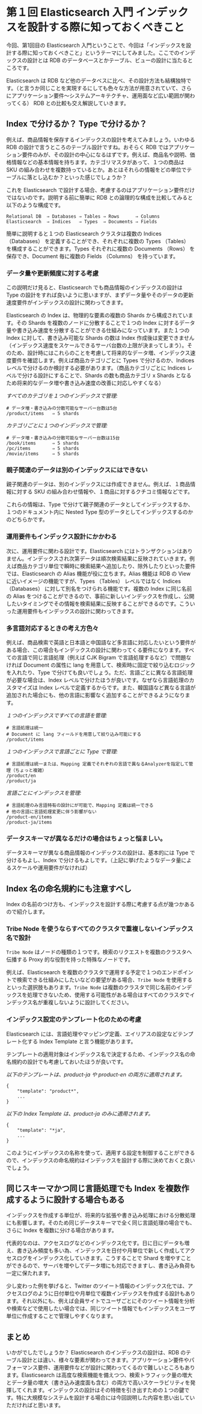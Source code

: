 # 第１回 Elasticsearch 入門 インデックスを設計する際に知っておくべきこと
今回、第1回目の Elasticsearch 入門ということで、今回は「インデックスを設計する際に知っておくべきこと」というテーマにしてみました。ここでのインデックスの設計とは RDB のデータベースとかテーブル、ビューの設計に当たるところです。

Elasticsearch は RDB など他のデータベスに比べ、その設計方法も結構独特です。（と言うか同じことを実現するにしても色々な方法が用意されていて、さらにアプリケーション要件〜システムアーキテクチャ、運用面など広い範囲が関わってくる） RDB との比較も交え解説していきます。

## Index で分けるか？ Type で分けるか？
例えば、商品情報を保存するインデックスの設計を考えてみましょう。いわゆる RDB の設計で言うところのテーブル設計ですね。おそらく RDB ではアプリケーション要件のみが、その設計の中心になるはずです。例えば、商品名や説明、価格情報などの基本情報を持ちます。カテゴリマスタがあって、１つの商品は SKU の組み合わせを複数持っているとか。あとはそれらの情報をどの単位でテーブルに落とし込むか？といった感じでしょうか？

これを Elasticsearch で設計する場合、考慮するのはアプリケーション要件だけではないのです。説明する前に簡単に RDB との論理的な構成を比較してみると以下のような構成です。

```
Relational DB  ⇒ Databases ⇒ Tables ⇒ Rows      ⇒ Columns
Elasticsearch  ⇒ Indices   ⇒ Types  ⇒ Documents ⇒ Fields
```

簡単に説明すると１つの Elasticsearch クラスタは複数の Indices （Databases） を定義することができ、それぞれに複数の Types （Tables） を構成することができます。Types それぞれに複数の Documents （Rows） を保存でき、Document 毎に複数の Fields （Columns） を持っています。

### データ量や更新頻度に対する考慮
この説明だけ見ると、Elasticsearch でも商品情報のインデックスの設計は Type の設計をすれば良いように思いますが、まずデータ量やそのデータの更新速度要件がインデックスの設計に関わってきます。

Elasticsearch の Index は、物理的な要素の複数の Shards から構成されています。その Shards を複数のノードに分散することで１つの Index に対するデータ量や書き込み速度を分散することができる仕組みになっています。また１つの Index に対して、書き込み可能な Shards の数は Index 作成後は変更できません（インデックス速度をスケールできるサーバ台数の上限が決まってしまう）。そのため、設計時にはこれらのことを考慮して将来的なデータ増、インデックス速度要件を確認します。例えば商品カテゴリごとに Types で分けるのか、Indices レベルで分けるのか検討する必要があります。（商品カテゴリごとに Indices レベルで分ける設計にすることで、Shards の数も商品カテゴリ x Shards となるため将来的なデータ増や書き込み速度の改善に対応しやすくなる）


_すべてのカテゴリを１つのインデックスで管理:_

```
# データ増・書き込みの分散可能なサーバー台数は5台
/product/items   ⇒ 5 shards
```

_カテゴリごとに１つのインデックスで管理:_

```
# データ増・書き込みの分散可能なサーバー台数は15台
/book/items      ⇒ 5 shards
/pc/items		 ⇒ 5 shards
/movie/items     ⇒ 5 shards
```

### 親子関連のデータは別のインデックスにはできない
親子関連のデータは、別のインデックスには作成できません。例えば、１商品情報に対する SKU の組み合わせ情報や、１商品に対するクチコミ情報などです。

これらの情報は、Type で分けて親子関連のデータとしてインデックスするか、１つのドキュメント内に Nested Type 型のデータとしてインデックスするのかのどちらかです。

### 運用要件もインデックス設計にかかわる
次に、運用要件に関わる設計です。Elasticsearch にはトランザクションはありません。インデックスされ次第データは順次検索結果に反映されていきます。例えば商品カテゴリ単位で瞬時に検索結果へ追加したり、除外したりといった要件では、Elasticsearch の Alias 機能が役に立ちます。Alias 機能は RDB の View に近いイメージの機能ですが、Types （Tables） レベルではなく Indices （Databases） に対して別名をつけられる機能です。複数の Index に同じ名前の Alias をつけることができるので、事前に新しいインデックスを作成し、公開したいタイミングでその情報を検索結果に反映することができるのです。こういった運用要件もインデックスの設計に関わってきます。


### 多言語対応するときの考え方色々
例えば、商品検索で英語と日本語と中国語など多言語に対応したいという要件がある場合、この場合もインデックスの設計に関わってくる要件になります。すべての言語で同じ言語処理（例えば CJK Bigram で言語処理するなど）で問題なければ Document の属性に lang を用意して、検索時に固定で絞り込むロジックを入れたり、Type で分けても良いでしょう。ただ、言語ごとに異なる言語処理が必要な場合は、Index レベルで分けたほうが良いです。なぜなら言語処理のカスタマイズは Index レベルで定義するからです。また、韓国語など異なる言語が追加された場合にも、他の言語に影響なく追加することができるようになります。

_１つのインデックスですべての言語を管理:_

```
# 言語処理は統一
# Document に lang フィールドを用意して絞り込み可能にする
/product/items
```

_１つのインデックスで言語ごとに Type で管理:_

```
# 言語処理は統一または、Mapping 定義でそれぞれの言語で異なるAnalyzerを指定して管理（ちょっと複雑）
/product/en
/product/ja
```

_言語ごとにインデックスを管理:_

```
# 言語処理のみ言語特有の設計にが可能で、Mapping 定義は統一できる
# 他の言語に言語処理変更に伴う影響がない
/product-en/items
/product-ja/items
```

### データスキーマが異なるだけの場合はちょっと悩ましい。
データスキーマが異なる商品情報のインデックスの設計は、基本的には Type で分けるもよし、Index で分けるもよしです。（上記に挙げたようなデータ量によるスケールや運用要件がなければ）


## Index 名の命名規約にも注意すべし
Index の名前のつけ方も、インデックスを設計する際に考慮する点が幾つかあるので紹介します。

### Tribe Node を使うならすべてのクラスタで重複しないインデックス名で設計
`Tribe Node` はノードの種類の１つです。検索のリクエストを複数のクラスタへ伝播する Proxy 的な役割を持った特殊なノードです。

例えば、Elasticsearch を複数のクラスタで運用する予定で１つのエンドポイントで検索できる仕組みにしたいなどの要望がある場合、``Tribe Node`` を使用するといった選択肢もあります。`Tribe Node` は複数のクラスタで同じ名前のインデックスを処理できないため、使用する可能性がある場合はすべてのクラスタでインデックス名が重複しないように設計してください。

### インデックス設定のテンプレート化のための考慮
Elasticsearch には、言語処理やマッピング定義、エイリアスの設定などテンプレート化する Index Template と言う機能があります。

テンプレートの適用対象はインデックス名で決定するため、インデックス名の命名規約の設計でも考慮しておいたほうが良いです。

_以下のテンプレートは、product-ja や product-en の両方に適用されます。_

```
{
    "template": "product*",
    ...
}
```

_以下の Index Template は、product-ja のみに適用されます。_

```
{
    "template": "*ja",
    ...
}
```

このようにインデックスの名称を使って、適用する設定を制御することができるので、インデックスの命名規約はインデックスを設計する際に決めておくと良いでしょう。

## 同じスキーマかつ同じ言語処理でも Index を複数作成するように設計する場合もある
インデックスを作成する単位が、将来的な拡張や書き込み処理における分散処理にも影響します。そのため同じデータスキーマで全く同じ言語処理の場合でも、さらに Index を複数に分ける場合があります。

代表的なのは、アクセスログなどのインデックス化です。日に日にデータも増え、書き込み頻度も多い為、インデックスを日付や月単位で新しく作成してアクセスログをインデックス化していきます。こうすることで Shard を増やすことができるので、サーバを増やしてデータ増にも対応できますし、書き込み負荷も一定に保たれます。

少し変わった例を挙げると、Twitter のツイート情報のインデックス化では、アクセスログのように日付単位や月単位で複数インデックスを作成する設計もあります。それ以外にも、例えば会員サイトでユーザごとにそのツイート情報を分析や検索などで使用したい場合では、同じツイート情報でもインデックスをユーザ単位に作成することで管理しやすくなります。


## まとめ
いかがでしたでしょうか？ Elasticsearch のインデックスの設計は、RDB のテーブル設計とは違い、様々な要素が関わってきます。アプリケーション要件やパフォーマンス要件、運用要件などが設計に関わってくるので難しいところもあります。Elasticsearch は高度な検索機能を備えつつ、検索トラフィック量の増大とデータ量の増大（書き込み速度面も含む）の両方で高いスケーラビリティを発揮してくれます。インデックスの設計はその特徴を引き出すための１つの鍵です。特に大規模なシステムを設計する場合には今回説明した内容を思い出していただければと思います。
